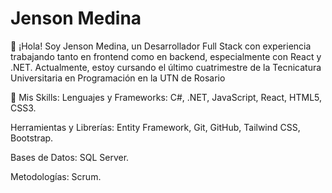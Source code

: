 
# Jenson Medina

👋 ¡Hola! Soy Jenson Medina, un Desarrollador Full Stack con experiencia trabajando tanto en frontend como en backend, especialmente con React y .NET. Actualmente, estoy cursando el último cuatrimestre de la Tecnicatura Universitaria en Programación en la UTN de Rosario


🔧 Mis Skills:
Lenguajes y Frameworks: C#, .NET, JavaScript, React, HTML5, CSS3.


Herramientas y Librerías: Entity Framework, Git, GitHub, Tailwind CSS, Bootstrap.


Bases de Datos: SQL Server.


Metodologías: Scrum.


